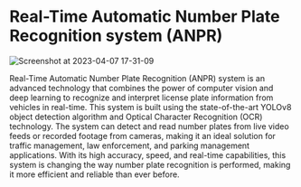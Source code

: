 # Real-Time Automatic Number Plate Recognition system (ANPR)

![Screenshot at 2023-04-07 17-31-09](https://user-images.githubusercontent.com/99510125/230644044-d3a7beb9-5c20-467b-82ea-6de7ea0e3c0c.png)

Real-Time Automatic Number Plate Recognition (ANPR) system is an advanced technology that combines the power of 
computer vision and deep learning to recognize and interpret license plate information from vehicles in real-time. 
This system is built using the state-of-the-art YOLOv8 object detection algorithm and Optical Character Recognition (OCR) technology. 
The system can detect and read number plates from live video feeds or recorded footage from cameras, making it an ideal solution for traffic management,
law enforcement, and parking management applications. With its high accuracy, speed, and real-time capabilities, 
this system is changing the way number plate recognition is performed, making it more efficient and reliable than ever before.
